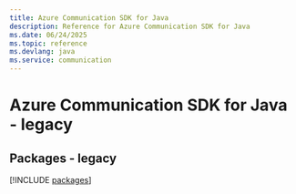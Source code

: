```yaml
---
title: Azure Communication SDK for Java
description: Reference for Azure Communication SDK for Java
ms.date: 06/24/2025
ms.topic: reference
ms.devlang: java
ms.service: communication
---
```

# Azure Communication SDK for Java - legacy
## Packages - legacy
[!INCLUDE [packages](communication-index.md)]